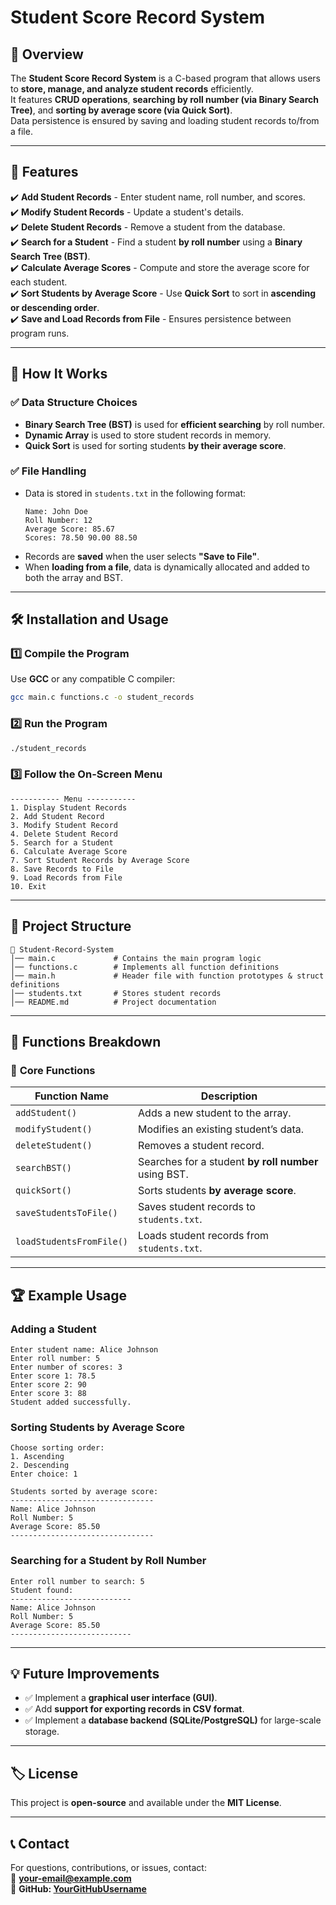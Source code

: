 # Student Score Record System

## 📌 Overview
The **Student Score Record System** is a C-based program that allows users to **store, manage, and analyze student records** efficiently.  
It features **CRUD operations**, **searching by roll number (via Binary Search Tree)**, and **sorting by average score (via Quick Sort)**.  
Data persistence is ensured by saving and loading student records to/from a file.

---

## 🚀 Features
✔️ **Add Student Records** - Enter student name, roll number, and scores.  
✔️ **Modify Student Records** - Update a student's details.  
✔️ **Delete Student Records** - Remove a student from the database.  
✔️ **Search for a Student** - Find a student **by roll number** using a **Binary Search Tree (BST)**.  
✔️ **Calculate Average Scores** - Compute and store the average score for each student.  
✔️ **Sort Students by Average Score** - Use **Quick Sort** to sort in **ascending or descending order**.  
✔️ **Save and Load Records from File** - Ensures persistence between program runs.  

---

## 📜 How It Works

### ✅ **Data Structure Choices**
- **Binary Search Tree (BST)** is used for **efficient searching** by roll number.  
- **Dynamic Array** is used to store student records in memory.  
- **Quick Sort** is used for sorting students **by their average score**.  

### ✅ **File Handling**
- Data is stored in `students.txt` in the following format:
    ```
    Name: John Doe
    Roll Number: 12
    Average Score: 85.67
    Scores: 78.50 90.00 88.50
    ```
- Records are **saved** when the user selects **"Save to File"**.  
- When **loading from a file**, data is dynamically allocated and added to both the array and BST.

---

## 🛠️ Installation and Usage

### **1️⃣ Compile the Program**
Use **GCC** or any compatible C compiler:
```bash
gcc main.c functions.c -o student_records
```

### **2️⃣ Run the Program**
```bash
./student_records
```

### **3️⃣ Follow the On-Screen Menu**
```
----------- Menu -----------
1. Display Student Records
2. Add Student Record
3. Modify Student Record
4. Delete Student Record
5. Search for a Student
6. Calculate Average Score
7. Sort Student Records by Average Score
8. Save Records to File
9. Load Records from File
10. Exit
```

---

## 📂 Project Structure
```
📁 Student-Record-System
│── main.c             # Contains the main program logic
│── functions.c        # Implements all function definitions
│── main.h             # Header file with function prototypes & struct definitions
│── students.txt       # Stores student records
│── README.md          # Project documentation
```

---

## 🔧 Functions Breakdown

### 📌 **Core Functions**
| Function Name            | Description |
|--------------------------|-------------|
| `addStudent()`           | Adds a new student to the array. |
| `modifyStudent()`        | Modifies an existing student’s data. |
| `deleteStudent()`        | Removes a student record. |
| `searchBST()`            | Searches for a student **by roll number** using BST. |
| `quickSort()`            | Sorts students **by average score**. |
| `saveStudentsToFile()`   | Saves student records to `students.txt`. |
| `loadStudentsFromFile()` | Loads student records from `students.txt`. |

---

## 🏆 Example Usage
### **Adding a Student**
```
Enter student name: Alice Johnson
Enter roll number: 5
Enter number of scores: 3
Enter score 1: 78.5
Enter score 2: 90
Enter score 3: 88
Student added successfully.
```

### **Sorting Students by Average Score**
```
Choose sorting order:
1. Ascending
2. Descending
Enter choice: 1

Students sorted by average score:
--------------------------------
Name: Alice Johnson
Roll Number: 5
Average Score: 85.50
--------------------------------
```

### **Searching for a Student by Roll Number**
```
Enter roll number to search: 5
Student found:
---------------------------
Name: Alice Johnson
Roll Number: 5
Average Score: 85.50
---------------------------
```

---

## 💡 Future Improvements
- ✅ Implement a **graphical user interface (GUI)**.  
- ✅ Add **support for exporting records in CSV format**.  
- ✅ Implement a **database backend (SQLite/PostgreSQL)** for large-scale storage.  

---

## 🏷️ License
This project is **open-source** and available under the **MIT License**.

---

## 📞 Contact
For questions, contributions, or issues, contact:  
📧 **your-email@example.com**  
🔗 **GitHub: [YourGitHubUsername](https://github.com/YourGitHubUsername)**
